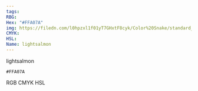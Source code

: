 ```yaml
---
tags:
RBG:
Hex: "#FFA07A"
img: https://filedn.com/l0hpzxl1f01yT7GHxtF8cyk/Color%20Snake/standard_csv_to_svg/#FFA07A.svg
CMYK:
HSL:
Name: lightsalmon
---
```

lightsalmon
```palette
#FFA07A
```
RGB
CMYK
HSL